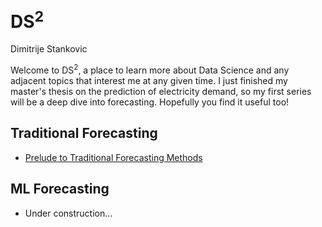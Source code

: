 # $\text{DS}^2$
Dimitrije Stankovic

Welcome to $\text{DS}^2$, a place to learn more about Data Science and any adjacent topics that interest me at any given time. I just finished my master's thesis on the prediction of electricity demand, so my first series will be a deep dive into forecasting. Hopefully you find it useful too!

## Traditional Forecasting

- [Prelude to Traditional Forecasting Methods](mita765.github.io/prelim)

## ML Forecasting

- Under construction...
